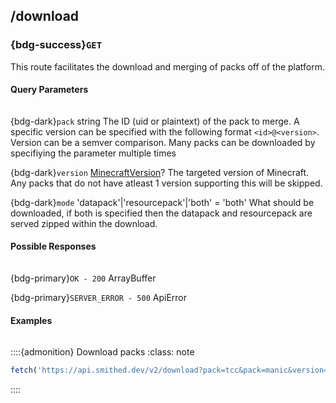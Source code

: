 ## /download
### {bdg-success}`GET`

This route facilitates the download and merging of packs off of the platform.



#### Query Parameters
<div class='sd-bg-secondary' style='width: 95%; height: 1px; margin: 0em 0em 0.1em 0em'></div>

{bdg-dark}`pack` <label class="sd-text-secondary">string</label>
The ID (uid or plaintext) of the pack to merge. A specific version can be specified with the following format `<id>@<version>`. Version can be a semver comparison.
Many packs can be downloaded by specifiying the parameter multiple times

{bdg-dark}`version` <label class="sd-text-secondary">[MinecraftVersion](/api/data-types#packdata)?</label>
The targeted version of Minecraft. Any packs that do not have atleast 1 version supporting this will be skipped.

{bdg-dark}`mode` <label class="sd-text-secondary">'datapack'|'resourcepack'|'both' = 'both'</label>
What should be downloaded, if both is specified then the datapack and resourcepack are served zipped within the download.




#### Possible Responses
<div class='sd-bg-secondary' style='width: 95%; height: 1px; margin: 0em 0em 0.1em 0em'></div>

{bdg-primary}`OK - 200` <label class="sd-text-secondary">ArrayBuffer</label>

{bdg-primary}`SERVER_ERROR - 500` <label class="sd-text-secondary">ApiError</label>



#### Examples
<div class='sd-bg-secondary' style='width: 95%; height: 1px; margin: 0em 0em 0.1em 0em'></div>

::::{admonition} Download packs
    :class: note        
```ts
fetch('https://api.smithed.dev/v2/download?pack=tcc&pack=manic&version=1.19)
```
::::

<br/>


